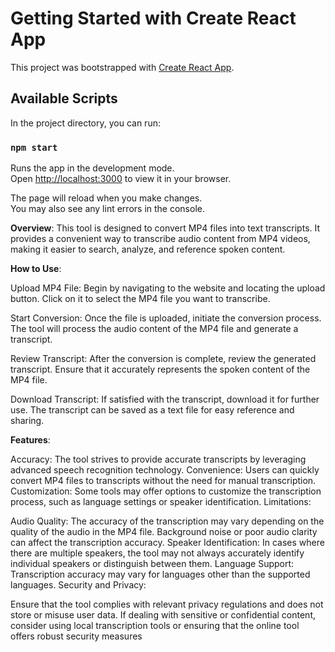 # Getting Started with Create React App

This project was bootstrapped with [Create React App](https://github.com/facebook/create-react-app).

## Available Scripts

In the project directory, you can run:

### `npm start`

Runs the app in the development mode.\
Open [http://localhost:3000](http://localhost:3000) to view it in your browser.

The page will reload when you make changes.\
You may also see any lint errors in the console.

**Overview**:
This tool is designed to convert MP4 files into text transcripts. It provides a convenient way to transcribe audio content from MP4 videos, making it easier to search, analyze, and reference spoken content.

**How to Use**:

Upload MP4 File: Begin by navigating to the website and locating the upload button. Click on it to select the MP4 file you want to transcribe.

Start Conversion: Once the file is uploaded, initiate the conversion process. The tool will process the audio content of the MP4 file and generate a transcript.

Review Transcript: After the conversion is complete, review the generated transcript. Ensure that it accurately represents the spoken content of the MP4 file.

Download Transcript: If satisfied with the transcript, download it for further use. The transcript can be saved as a text file for easy reference and sharing.

**Features**:

Accuracy: The tool strives to provide accurate transcripts by leveraging advanced speech recognition technology.
Convenience: Users can quickly convert MP4 files to transcripts without the need for manual transcription.
Customization: Some tools may offer options to customize the transcription process, such as language settings or speaker identification.
Limitations:

Audio Quality: The accuracy of the transcription may vary depending on the quality of the audio in the MP4 file. Background noise or poor audio clarity can affect the transcription accuracy.
Speaker Identification: In cases where there are multiple speakers, the tool may not always accurately identify individual speakers or distinguish between them.
Language Support: Transcription accuracy may vary for languages other than the supported languages.
Security and Privacy:

Ensure that the tool complies with relevant privacy regulations and does not store or misuse user data.
If dealing with sensitive or confidential content, consider using local transcription tools or ensuring that the online tool offers robust security measures
